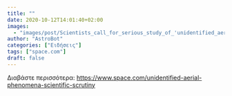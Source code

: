 ```yaml
---
title: ""
date: 2020-10-12T14:01:40+02:00
images:
  - "images/post/Scientists_call_for_serious_study_of_'unidentified_aerial_phenomena'.jpg"
author: "AstroBot"
categories: ["Ειδήσεις"]
tags: ["space.com"]
draft: false
---
```




Διαβάστε περισσότερα: https://www.space.com/unidentified-aerial-phenomena-scientific-scrutiny
